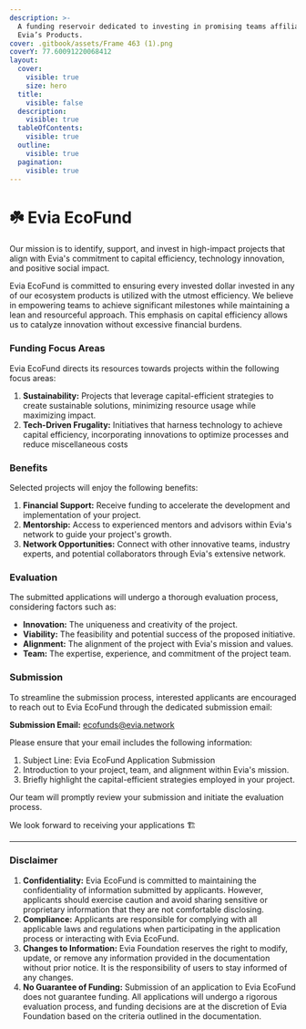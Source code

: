 ```yaml
---
description: >-
  A funding reservoir dedicated to investing in promising teams affiliated with
  Evia’s Products.
cover: .gitbook/assets/Frame 463 (1).png
coverY: 77.60091220068412
layout:
  cover:
    visible: true
    size: hero
  title:
    visible: false
  description:
    visible: true
  tableOfContents:
    visible: true
  outline:
    visible: true
  pagination:
    visible: true
---
```


# ☘️ Evia EcoFund

Our mission is to identify, support, and invest in high-impact projects that align with Evia's commitment to capital efficiency, technology innovation, and positive social impact.

Evia EcoFund is committed to ensuring every invested dollar invested in any of our ecosystem products is utilized with the utmost efficiency. We believe in empowering teams to achieve significant milestones while maintaining a lean and resourceful approach. This emphasis on capital efficiency allows us to catalyze innovation without excessive financial burdens.

### Funding Focus Areas

Evia EcoFund directs its resources towards projects within the following focus areas:

1. **Sustainability:** Projects that leverage capital-efficient strategies to create sustainable solutions, minimizing resource usage while maximizing impact.
2. **Tech-Driven Frugality:** Initiatives that harness technology to achieve capital efficiency, incorporating innovations to optimize processes and reduce miscellaneous costs

### Benefits

Selected projects will enjoy the following benefits:

1. **Financial Support:** Receive funding to accelerate the development and implementation of your project.
2. **Mentorship:** Access to experienced mentors and advisors within Evia's network to guide your project's growth.
3. **Network Opportunities:** Connect with other innovative teams, industry experts, and potential collaborators through Evia's extensive network.

### Evaluation

The submitted applications will undergo a thorough evaluation process, considering factors such as:

* **Innovation:** The uniqueness and creativity of the project.
* **Viability:** The feasibility and potential success of the proposed initiative.
* **Alignment:** The alignment of the project with Evia's mission and values.
* **Team:** The expertise, experience, and commitment of the project team.

### Submission

To streamline the submission process, interested applicants are encouraged to reach out to Evia EcoFund through the dedicated submission email:

**Submission Email:** [ecofunds@evia.network](mailto:ecofunds@evia.network)

Please ensure that your email includes the following information:

1. Subject Line: Evia EcoFund Application Submission&#x20;
2. Introduction to your project, team, and alignment within Evia's mission.
3. Briefly highlight the capital-efficient strategies employed in your project.

Our team will promptly review your submission and initiate the evaluation process.

We look forward to receiving your applications 🏗️

***

### Disclaimer

1. **Confidentiality:** Evia EcoFund is committed to maintaining the confidentiality of information submitted by applicants. However, applicants should exercise caution and avoid sharing sensitive or proprietary information that they are not comfortable disclosing.
2. **Compliance:** Applicants are responsible for complying with all applicable laws and regulations when participating in the application process or interacting with Evia EcoFund.
3. **Changes to Information:** Evia Foundation reserves the right to modify, update, or remove any information provided in the documentation without prior notice. It is the responsibility of users to stay informed of any changes.
4. **No Guarantee of Funding:** Submission of an application to Evia EcoFund does not guarantee funding. All applications will undergo a rigorous evaluation process, and funding decisions are at the discretion of Evia Foundation based on the criteria outlined in the documentation.
